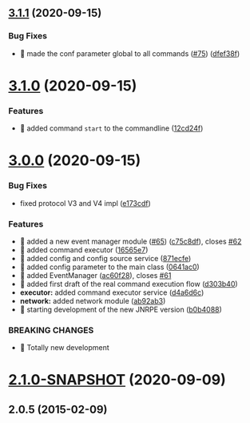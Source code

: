 ## [3.1.1](https://github.com/ziccardi/jnrpe/compare/3.1.0...3.1.1) (2020-09-15)


### Bug Fixes

* 🐛 made the conf parameter global to all commands ([#75](https://github.com/ziccardi/jnrpe/issues/75)) ([dfef38f](https://github.com/ziccardi/jnrpe/commit/dfef38fb94d95d67b0399da2673dbe18b6629e5a))



# [3.1.0](https://github.com/ziccardi/jnrpe/compare/3.0.0...3.1.0) (2020-09-15)


### Features

* 🎸 added command `start` to the commandline ([12cd24f](https://github.com/ziccardi/jnrpe/commit/12cd24fafd3c3302a68c6ca0175195f79af30b8e))



# [3.0.0](https://github.com/ziccardi/jnrpe/compare/2.1.0-SNAPSHOT...3.0.0) (2020-09-15)


### Bug Fixes

* fixed protocol V3 and V4 impl ([e173cdf](https://github.com/ziccardi/jnrpe/commit/e173cdfbdef35c28bb2708b8a7fe15a8d5f1576f))


### Features

* 🎸 added a new event manager module ([#65](https://github.com/ziccardi/jnrpe/issues/65)) ([c75c8df](https://github.com/ziccardi/jnrpe/commit/c75c8dfa6764e8015722d608565754900ddfb6b2)), closes [#62](https://github.com/ziccardi/jnrpe/issues/62)
* 🎸 added command executor ([16565e7](https://github.com/ziccardi/jnrpe/commit/16565e7ce35e7fbc86f81a2dfa6108dc4a7e0e0b))
* 🎸 added config and config source service ([871ecfe](https://github.com/ziccardi/jnrpe/commit/871ecfedf73eac8b5599f9d81c1115eac06793c9))
* 🎸 added config parameter to the main class ([0641ac0](https://github.com/ziccardi/jnrpe/commit/0641ac0738ef274ad6726555c9b5438495968708))
* 🎸 added EventManager ([ac60f28](https://github.com/ziccardi/jnrpe/commit/ac60f285079a45c3c4940784de151a5cf810c1be)), closes [#61](https://github.com/ziccardi/jnrpe/issues/61)
* 🎸 added first draft of the real command execution flow ([d303b40](https://github.com/ziccardi/jnrpe/commit/d303b403284f2b2de830692cd86124f5a30c4e77))
* **executor:** added command executor service ([d4a6d6c](https://github.com/ziccardi/jnrpe/commit/d4a6d6c164bafd68c5095124cec0b5b3344bad41))
* **network:** added network module ([ab92ab3](https://github.com/ziccardi/jnrpe/commit/ab92ab35bb51015ab97435075cdd47a659b6c618))
* 🎸 starting development of the new JNRPE version ([b0b4088](https://github.com/ziccardi/jnrpe/commit/b0b4088326c29fd13e1726782ef8acceecad9681))


### BREAKING CHANGES

* 🧨 Totally new development



# [2.1.0-SNAPSHOT](https://github.com/ziccardi/jnrpe/compare/2.0.5...2.1.0-SNAPSHOT) (2020-09-09)



## 2.0.5 (2015-02-09)



